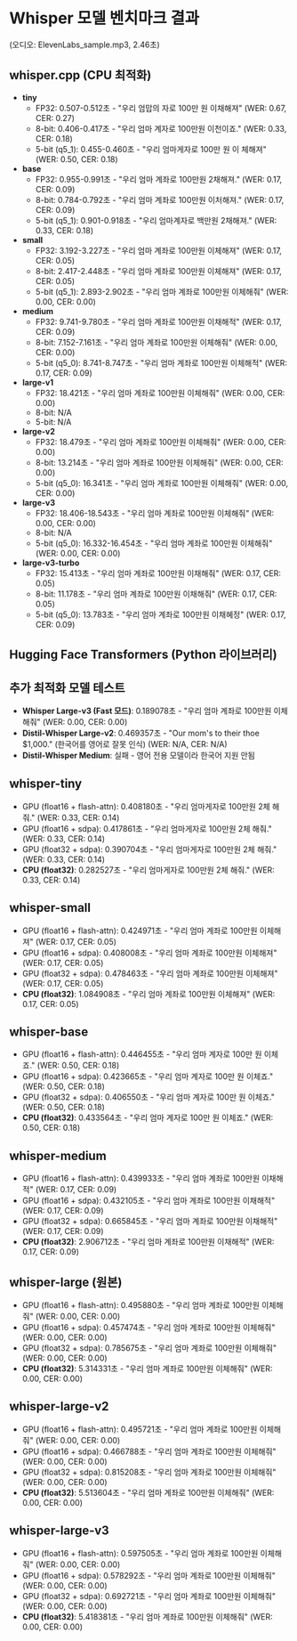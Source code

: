 # Whisper 모델 벤치마크 결과 
(오디오: ElevenLabs_sample.mp3, 2.46초)

## whisper.cpp (CPU 최적화)

*   **tiny**
    *   FP32: 0.507-0.512초 - "우리 엄맙의 자로 100만 원 이채해져" (WER: 0.67, CER: 0.27)
    *   8-bit: 0.406-0.417초 - "우리 엄마 계자로 100만원 이천이죠." (WER: 0.33, CER: 0.18)
    *   5-bit (q5_1): 0.455-0.460초 - "우리 엄마게자로 100만 원 이 체해져" (WER: 0.50, CER: 0.18)
*   **base**
    *   FP32: 0.955-0.991초 - "우리 엄마 계좌로 100만원 2채해져." (WER: 0.17, CER: 0.09)
    *   8-bit: 0.784-0.792초 - "우리 엄마 계좌로 100만원 이처해져." (WER: 0.17, CER: 0.09)
    *   5-bit (q5_1): 0.901-0.918초 - "우리 엄마계자로 백만원 2채해져." (WER: 0.33, CER: 0.18)
*   **small**
    *   FP32: 3.192-3.227초 - "우리 엄마 계좌로 100만원 이체해져" (WER: 0.17, CER: 0.05)
    *   8-bit: 2.417-2.448초 - "우리 엄마 계좌로 100만원 이체해져" (WER: 0.17, CER: 0.05)
    *   5-bit (q5_1): 2.893-2.902초 - "우리 엄마 계좌로 100만원 이체해줘" (WER: 0.00, CER: 0.00)
*   **medium**
    *   FP32: 9.741-9.780초 - "우리 엄마 계좌로 100만원 이채해적" (WER: 0.17, CER: 0.09)
    *   8-bit: 7.152-7.161초 - "우리 엄마 계좌로 100만원 이체해줘" (WER: 0.00, CER: 0.00)
    *   5-bit (q5_0): 8.741-8.747초 - "우리 엄마 계좌로 100만원 이체해적" (WER: 0.17, CER: 0.09)
*   **large-v1**
    *   FP32: 18.421초 - "우리 엄마 계좌로 100만원 이체해줘" (WER: 0.00, CER: 0.00)
    *   8-bit: N/A
    *   5-bit: N/A
*   **large-v2**
    *   FP32: 18.479초 - "우리 엄마 계좌로 100만원 이체해줘" (WER: 0.00, CER: 0.00)
    *   8-bit: 13.214초 - "우리 엄마 계좌로 100만원 이체해줘" (WER: 0.00, CER: 0.00)
    *   5-bit (q5_0): 16.341초 - "우리 엄마 계좌로 100만원 이체해줘" (WER: 0.00, CER: 0.00)
*   **large-v3**
    *   FP32: 18.406-18.543초 - "우리 엄마 계좌로 100만원 이체해줘" (WER: 0.00, CER: 0.00)
    *   8-bit: N/A
    *   5-bit (q5_0): 16.332-16.454초 - "우리 엄마 계좌로 100만원 이체해줘" (WER: 0.00, CER: 0.00)
*   **large-v3-turbo**
    *   FP32: 15.413초 - "우리 엄마 계좌로 100만원 이채해줘" (WER: 0.17, CER: 0.05)
    *   8-bit: 11.178초 - "우리 엄마 계좌로 100만원 이채해줘" (WER: 0.17, CER: 0.05)
    *   5-bit (q5_0): 13.783초 - "우리 엄마 계좌로 100만원 이채혜정" (WER: 0.17, CER: 0.09)

## Hugging Face Transformers (Python 라이브러리)

## 추가 최적화 모델 테스트
*   **Whisper Large-v3 (Fast 모드)**: 0.189078초 - "우리 엄마 계좌로 100만원 이체해줘" (WER: 0.00, CER: 0.00)
*   **Distil-Whisper Large-v2**: 0.469357초 - "Our mom's to their thoe $1,000." (한국어를 영어로 잘못 인식) (WER: N/A, CER: N/A)
*   **Distil-Whisper Medium**: 실패 - 영어 전용 모델이라 한국어 지원 안됨

## whisper-tiny
*   GPU (float16 + flash-attn): 0.408180초 - "우리 엄마게자로 100만원 2체 해줘." (WER: 0.33, CER: 0.14)
*   GPU (float16 + sdpa): 0.417861초 - "우리 엄마게자로 100만원 2체 해줘." (WER: 0.33, CER: 0.14)
*   GPU (float32 + sdpa): 0.390704초 - "우리 엄마게자로 100만원 2체 해줘." (WER: 0.33, CER: 0.14)
*   **CPU (float32)**: 0.282527초 - "우리 엄마게자로 100만원 2체 해줘." (WER: 0.33, CER: 0.14)

## whisper-small
*   GPU (float16 + flash-attn): 0.424971초 - "우리 엄마 계좌로 100만원 이체해져" (WER: 0.17, CER: 0.05)
*   GPU (float16 + sdpa): 0.408008초 - "우리 엄마 계좌로 100만원 이체해져" (WER: 0.17, CER: 0.05)
*   GPU (float32 + sdpa): 0.478463초 - "우리 엄마 계좌로 100만원 이체해져" (WER: 0.17, CER: 0.05)
*   **CPU (float32)**: 1.084908초 - "우리 엄마 계좌로 100만원 이체해져" (WER: 0.17, CER: 0.05)

## whisper-base
*   GPU (float16 + flash-attn): 0.446455초 - "우리 엄마 계자로 100만 원 이체죠." (WER: 0.50, CER: 0.18)
*   GPU (float16 + sdpa): 0.423665초 - "우리 엄마 계자로 100만 원 이체죠." (WER: 0.50, CER: 0.18)
*   GPU (float32 + sdpa): 0.406550초 - "우리 엄마 계자로 100만 원 이체죠." (WER: 0.50, CER: 0.18)
*   **CPU (float32)**: 0.433564초 - "우리 엄마 계자로 100만 원 이체죠." (WER: 0.50, CER: 0.18)

## whisper-medium
*   GPU (float16 + flash-attn): 0.439933초 - "우리 엄마 계좌로 100만원 이채해적" (WER: 0.17, CER: 0.09)
*   GPU (float16 + sdpa): 0.432105초 - "우리 엄마 계좌로 100만원 이채해적" (WER: 0.17, CER: 0.09)
*   GPU (float32 + sdpa): 0.665845초 - "우리 엄마 계좌로 100만원 이채해적" (WER: 0.17, CER: 0.09)
*   **CPU (float32)**: 2.906712초 - "우리 엄마 계좌로 100만원 이채해적" (WER: 0.17, CER: 0.09)

## whisper-large (원본)
*   GPU (float16 + flash-attn): 0.495880초 - "우리 엄마 계좌로 100만원 이체해줘" (WER: 0.00, CER: 0.00)
*   GPU (float16 + sdpa): 0.457474초 - "우리 엄마 계좌로 100만원 이체해줘" (WER: 0.00, CER: 0.00)
*   GPU (float32 + sdpa): 0.785675초 - "우리 엄마 계좌로 100만원 이체해줘" (WER: 0.00, CER: 0.00)
*   **CPU (float32)**: 5.314331초 - "우리 엄마 계좌로 100만원 이체해줘" (WER: 0.00, CER: 0.00)

## whisper-large-v2
*   GPU (float16 + flash-attn): 0.495721초 - "우리 엄마 계좌로 100만원 이체해줘" (WER: 0.00, CER: 0.00)
*   GPU (float16 + sdpa): 0.466788초 - "우리 엄마 계좌로 100만원 이체해줘" (WER: 0.00, CER: 0.00)
*   GPU (float32 + sdpa): 0.815208초 - "우리 엄마 계좌로 100만원 이체해줘" (WER: 0.00, CER: 0.00)
*   **CPU (float32)**: 5.513604초 - "우리 엄마 계좌로 100만원 이체해줘" (WER: 0.00, CER: 0.00)

## whisper-large-v3
*   GPU (float16 + flash-attn): 0.597505초 - "우리 엄마 계좌로 100만원 이체해줘" (WER: 0.00, CER: 0.00)
*   GPU (float16 + sdpa): 0.578292초 - "우리 엄마 계좌로 100만원 이체해줘" (WER: 0.00, CER: 0.00)
*   GPU (float32 + sdpa): 0.692721초 - "우리 엄마 계좌로 100만원 이체해줘" (WER: 0.00, CER: 0.00)
*   **CPU (float32)**: 5.418381초 - "우리 엄마 계좌로 100만원 이체해줘" (WER: 0.00, CER: 0.00)